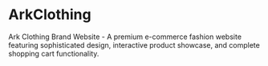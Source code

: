 # ArkClothing
Ark Clothing Brand Website - A premium e-commerce fashion website featuring sophisticated design, interactive product showcase, and complete shopping cart functionality.
